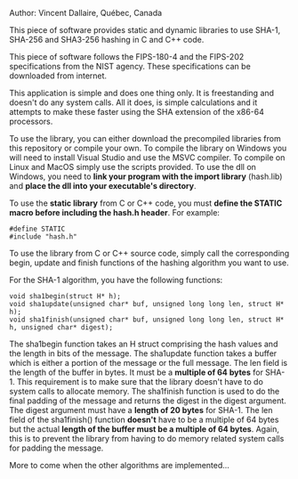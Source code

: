 Author: Vincent Dallaire, Québec, Canada

This piece of software provides static and dynamic libraries to use SHA-1, SHA-256 and SHA3-256 hashing in C and C++ code.

This piece of software follows the FIPS-180-4 and the FIPS-202 specifications from the NIST agency. These specifications can be downloaded from internet.

This application is simple and does one thing only. It is freestanding and doesn't do any system calls. All it does, is simple calculations and it attempts to make these faster using the SHA extension of the x86-64 processors.

To use the library, you can either download the precompiled libraries from this repository or compile your own. To compile the library on Windows you will need to install Visual Studio and use the MSVC compiler. To compile on Linux and MacOS simply use the scripts provided. To use the dll on Windows, you need to **link your program with the import library** (hash.lib) and **place the dll into your executable's directory**.

To use the **static library** from C or C++ code, you must **define the STATIC macro before including the hash.h header**. For example:
```
#define STATIC
#include "hash.h"
```
To use the library from C or C++ source code, simply call the corresponding begin, update and finish functions of the hashing algorithm you want to use.

For the SHA-1 algorithm, you have the following functions:
```
void sha1begin(struct H* h);
void sha1update(unsigned char* buf, unsigned long long len, struct H* h);
void sha1finish(unsigned char* buf, unsigned long long len, struct H* h, unsigned char* digest);
```
The sha1begin function takes an H struct comprising the hash values and the length in bits of the message. The sha1update function takes a buffer which is either a portion of the message or the full message. The len field is the length of the buffer in bytes. It must be a **multiple of 64 bytes** for SHA-1. This requirement is to make sure that the library doesn't have to do system calls to allocate memory. The sha1finish function is used to do the final padding of the message and returns the digest in the digest argument. The digest argument must have a **length of 20 bytes** for SHA-1. The len field of the sha1finish() function **doesn't** have to be a multiple of 64 bytes but the actual **length of the buffer must be a multiple of 64 bytes**. Again, this is to prevent the library from having to do memory related system calls for padding the message.

More to come when the other algorithms are implemented...